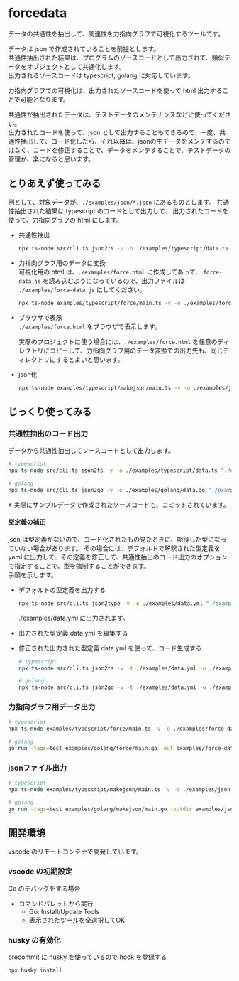 # forcedata

データの共通性を抽出して、関連性を力指向グラフで可視化するツールです。

データは json で作成されていることを前提とします。  
共通性抽出された結果は、プログラムのソースコードとして出力されて、類似データをオブジェクトとして共通化します。  
出力されるソースコードは typescript, golang に対応しています。

力指向グラフでの可視化は、出力されたソースコードを使って html 出力することで可能となります。

共通性が抽出されたデータは、テストデータのメンテナンスなどに使ってください。  
出力されたコードを使って、json として出力することもできるので、一度、共通性抽出して、コード化したら、それ以降は、jsonの生データをメンテするのではなく、コードを修正することで、データをメンテすることで、テストデータの管理が、楽になると思います。

## とりあえず使ってみる

例として、対象データが、`./examples/json/*.json` にあるものとします。
共通性抽出された結果は typescript のコードとして出力して、
出力されたコードを使って、力指向グラフの html にします。

* 共通性抽出
    ```bash
    npx ts-node src/cli.ts json2ts -v -o ./examples/typescript/data.ts "./examples/json/*.json"
    ```
* 力指向グラフ用のデータに変換  
    可視化用の html は、`./examples/force.html` に作成してあって、 `force-data.js` を読み込むようになっているので、出力ファイルは `./examples/force-data.js` にしてください。
    ```bash
    npx ts-node examples/typescript/force/main.ts -v -o ./examples/force-data.js
    ```
* ブラウザで表示  
    `./examples/force.html` をブラウザで表示します。
    
    実際のプロジェクトに使う場合には、`./examples/force.html` を任意のディレクトリにコピーして、力指向グラフ用のデータ変換での出力先も、同じディレクトリにするとよいと思います。

* json化  
    ```bash
    npx ts-node examples/typescript/makejson/main.ts -v -o ./examples/json
    ```

## じっくり使ってみる

### 共通性抽出のコード出力

データから共通性抽出してソースコードとして出力します。  

```bash
# typescript
npx ts-node src/cli.ts json2ts -v -o ./examples/typescript/data.ts "./examples/json/*.json"

# golang
npx ts-node src/cli.ts json2go -v -o ./examples/golang/data.go "./examples/json/*.json"
```

※ 実際にサンプルデータで作成されたソースコードも、コミットされています。

#### 型定義の補正

json は型定義がないので、コード化されたもの見たときに、期待した型になっていない場合があります。
その場合には、デフォルトで解釈された型定義を yaml に出力して、その定義を修正して、共通性抽出のコード出力のオプションで指定することで、型を強制することができます。  
手順を示します。

* デフォルトの型定義を出力する
    ```bash
    npx ts-node src/cli.ts json2type -v -o ./examples/data.yml "./examples/json/*.json"
    ```
    ./examples/data.yml に出力されます。

* 出力された型定義 data.yml を編集する
* 修正された出力された型定義 data.yml を使って、コード生成する
    ```bash
    # typescript
    npx ts-node src/cli.ts json2ts -v -t ./examples/data.yml -o ./examples/typescript/data.ts "./examples/json/*.json"

    # golang
    npx ts-node src/cli.ts json2go -v -t ./examples/data.yml -o ./examples/golang/data.go "./examples/json/*.json"
    ```

### 力指向グラフ用データ出力

```bash
# typescript
npx ts-node examples/typescript/force/main.ts -v -o ./examples/force-data.js

# golang
go run -tags=test examples/golang/force/main.go -out examples/force-data.js
```

### jsonファイル出力

```bash
# typescript
npx ts-node examples/typescript/makejson/main.ts -v -o ./examples/json

# golang
go run -tags=test examples/golang/makejson/main.go -outdir examples/json
```

## 開発環境

vscode のリモートコンテナで開発しています。

### vscode の初期設定

Go のデバッグをする場合

* コマンドパレットから実行
    - Go: Install/Update Tools
    - 表示されたツールを全選択してOK

### husky の有効化

precommit に husky を使っているので hook を登録する

```bash
npx husky install
```
